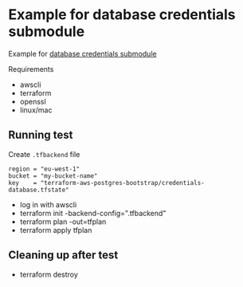 # Example for database credentials submodule

Example for [database credentials submodule](../../modules/credentials/database/)

Requirements

- awscli
- terraform
- openssl
- linux/mac

## Running test

Create `.tfbackend` file

```hcl
region = "eu-west-1"
bucket = "my-bucket-name"
key    = "terraform-aws-postgres-bootstrap/credentials-database.tfstate"

```

- log in with awscli
- terraform init -backend-config=".tfbackend"
- terraform plan -out=tfplan
- terraform apply tfplan

## Cleaning up after test

- terraform destroy
